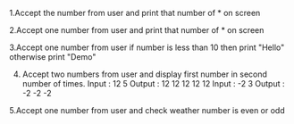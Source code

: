 1.Accept the number from user and print that number of * on screen

2.Accept one number from user and print that number of * on screen

3.Accept one number from user if number is less than 10 then print "Hello" otherwise print "Demo"

4. Accept two numbers from user and display first number in second number of times.
Input : 12 5
Output : 12 12 12 12 12 
Input : -2 3
Output : -2 -2 -2 

5.Accept one number from user and check weather number is even or odd
